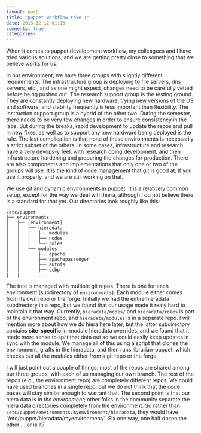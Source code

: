 ```yaml
---
layout: post
title: "puppet workflow take 1"
date: 2013-12-12 01:13
comments: true
categories: 
---
```


When it comes to puppet development workflow, my colleagues and I have tried various solutions, and we are getting pretty close to something that we believe works for us.
<!-- more -->
In our environment, we have three groups with slightly different requirements.  The infrastructure group is deploying to file servers, dns servers, etc., and as one might expect, changes need to be carefully vetted before being pushed out.  The research support group is the testing ground.  They are constantly deploying new hardware, trying new versions of the OS and software, and stability frequently is less important than flexibility.  The instruction support group is a hybrid of the other two.  During the semester, there needs to be very few changes in order to ensure consistency in the labs.  But during the breaks, rapid development to update the repos and pull in new fixes, as well as to support any new hardware being deployed is the rule.  The last complication is that none of these environments is necessarily a strict subset of the others.  In some cases, infrastructure and research have a very devops-y feel, with research doing development, and then infrastructure hardening and preparing the changes for production. There are also components and implementations that only one or two of the groups will use.  It is the kind of code management that git is good at, if you use it properly, and we are still working on that.

We use git and dynamic environments in puppet.  It is a relatively common setup, except for the way we deal with hiera, although I do not believe there is a standard for that yet.  Our directories look roughly like this:

```
/etc/puppet
├── environments
│   ├── [environment]
│   │   ├── hieradata
│   │   │   ├── modules
│   │   │   ├── nodes
│   │   │   └── roles
│   │   └── modules
│   │       ├── apache
│   │       ├── apachepassenger
│   │       ├── autofs
│   │       ├── ccbp
|   |       ...            
```

The tree is managed with multiple git repos.  There is one for each environment (subdirectory of `environments`).  Each module either comes from its own repo or the forge.  Initially we had the entire hieradata subdirectory in a repo, but we found that our usage made it realy hard to maintain it that way.  Currently, `hieradata/nodes/` and `hieradata/roles` is part of the environment repo, and `hieradata/modules` is in a separate repo.  I will mention more about how we do hiera here later, but the latter subdirectory contains **site-specific** in-module hieradata overrides, and we found that it made more sense to split that data out so we could easily keep updates in sync with the module.  We manage all of this using a script that clones the environment, grafts in the hieradata, and then runs librarian-puppet, which checks out all the modules either from a git repo or the forge.

I will just point out a couple of things: most of the repos are shared among our three groups, with each of us managing our own branch.  The rest of the repos (e.g., the environment repo) are completely different repos.  We could have used branches in a single repo, but we do not think that the code bases will stay similar enough to warrant that.  The second point is that our hiera data is *in the environment*; other folks in the community separate the hiera data directories completely from the environment.  So rather than `/etc/puppet/environments/myenvironment/hieradata`, they would have `/etc/puppet/hieradata/myenvironment/'.  Six one way, one half dozen the other ... or is it?  

